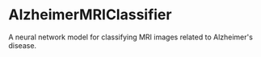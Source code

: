 # AlzheimerMRIClassifier
A neural network model for classifying MRI images related to Alzheimer's disease.
